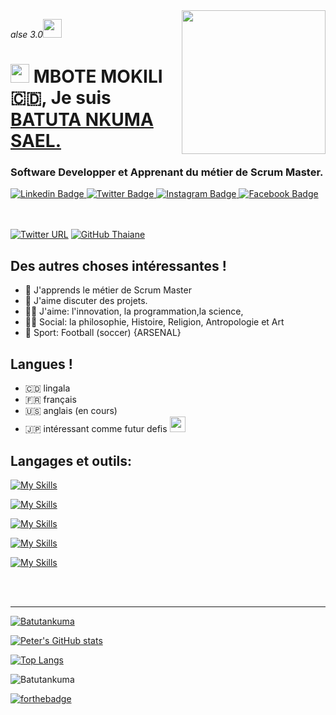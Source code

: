 <img align='right' src="https://media.giphy.com/media/M9gbBd9nbDrOTu1Mqx/giphy.gif" width="230">
<p><em>alse 3.0<img src="https://media.giphy.com/media/WUlplcMpOCEmTGBtBW/giphy.gif" width="30"> 
</em></p>

<h1 align="left"><img src="https://raw.githubusercontent.com/sidbelbase/sidbelbase/master/wave.gif" width="30px"><strong> MBOTE MOKILI 🇨🇩, Je suis <a href="https://sidbelbase.me">BATUTA NKUMA SAEL.</a></strong>
</h1>

<h3 align="left"><strong>
Software Developper et Apprenant du métier de Scrum Master.</strong></h3>

<a target="_blank" href="https://www.linkedin.com/in/sael-batuta-nkuma-868347102/">
<img src="https://img.shields.io/badge/-Sael Batuta-blue?style=for-the-badge&logo=Linkedin&logoColor=white&link=https://www.linkedin.com/in/sael-batuta-nkuma-868347102/" alt="Linkedin Badge">
</a>
<a target="_blank" href="https://twitter.com/BatutaSael">
<img src="https://img.shields.io/badge/Batuta sael-1ca0f1?style=for-the-badge&logo=twitter&logoColor=white&link=https://twitter.com/BatutaSael" alt="Twitter Badge">
</a>
<a target="_blank" href="https://www.instagram.com/sael_batuta/">
<img src="https://img.shields.io/badge/-sael batuta-E1306C?style=for-the-badge&logo=Instagram&logoColor=white&link=https://www.instagram.com/sael_batuta/" alt="Instagram Badge">
</a>
<a target="_blank" href="https://web.facebook.com/sael.nkuma.58">
<img src="https://img.shields.io/badge/-SAEL NKUMA-blue?style=for-the-badge&logo=facebook&logoColor=white&link=https://web.facebook.com/sael.nkuma.58" alt="Facebook Badge">
</a>
<br>
<br>
<br>


[![Twitter URL](https://img.shields.io/twitter/url/https/twitter.com/BatutaSael.svg?style=social&label=Follow%20%40BatutaSael)](https://twitter.com/BatutaSael)
[![GitHub Thaiane](https://img.shields.io/github/followers/Batutankuma?label=follow&style=social)](https://github.com/Batutankuma)
<br>

##  Des autres choses intéressantes !

- 🚀 J'apprends le métier de Scrum Master
- 🧔 J'aime discuter des projets.
- 👨‍⚕️ J'aime: l'innovation, la programmation,la science, 
- 👨‍🏫 Social: la philosophie, Histoire, Religion, Antropologie  et Art
- 🏅 Sport: Football (soccer) {ARSENAL}

## Langues !

- 🇨🇩 lingala
- 🇫🇷 français
- 🇺🇸 anglais (en cours)
- 🇯🇵 intéressant comme futur defis <img src="https://media.giphy.com/media/12oufCB0MyZ1Go/giphy.gif" width="25">



## Langages et outils:

[![My Skills](https://skills.thijs.gg/icons?i=nodejs,dart,html,css)](https://skills.thijs.gg)

[![My Skills](https://skills.thijs.gg/icons?i=vscode,idea,androidstudio,github,git,bash,postman)](https://skills.thijs.gg)

[![My Skills](https://skills.thijs.gg/icons?i=wordpress,express,flutter)](https://skills.thijs.gg)

[![My Skills](https://skills.thijs.gg/icons?i=mongodb,prisma,linux,supabase)](https://skills.thijs.gg)

[![My Skills](https://skills.thijs.gg/icons?i=devto,heroku)](https://skills.thijs.gg)



<br />
<br />

---

 <p align="left"> <a href=" https://github.com/ryo-ma/github-profile-trophy">
<img src="https://github-profile-trophy.vercel.app/?username=Batutankuma" alt="Batutankuma" /></a>
</p>

  [![Peter's GitHub stats](https://github-readme-stats.vercel.app/api?username=Batutankuma&hide=prs&count_private=true&theme=synthwave&show_icons=true)](https://github.com/Batutankuma)

  [![Top Langs](https://github-readme-stats.vercel.app/api/top-langs/?username=Batutankuma&layout=compact&langs_count=6&show_icons=true&count_private=true&theme=gotham&bg_color=1E1E1E)](https://github.com/Batutankuma)

<p><img align="center" src="https://github-readme-streak-stats.herokuapp.com/?user=Batutankuma&" alt="Batutankuma" /></p>


[![forthebadge](https://forthebadge.com/images/badges/for-you.svg)](https://forthebadge.com)

